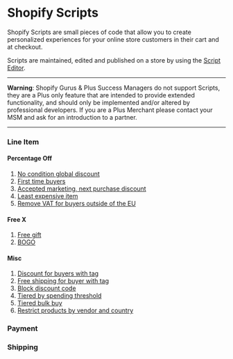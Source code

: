 # Shopify Scripts

Shopify Scripts are small pieces of code that allow you to create personalized experiences for your online store customers in their cart and at checkout.

Scripts are maintained, edited and published on a store by using the [Script Editor](https://help.shopify.com/manual/apps/apps-by-shopify/script-editor).

---

**Warning**: Shopify Gurus & Plus Success Managers do not support Scripts, they are a Plus only feature that are intended to provide extended functionality, and should only be implemented and/or altered by professional developers. If you are a Plus Merchant please contact your MSM and ask for an introduction to a partner.

---

### Line Item

#### Percentage Off

1. [No condition global discount](/Line-Item/global-discount/readme.md)
2. [First time buyers](/Line-Item/first-time-buyer/readme.md)
3. [Accepted marketing, next purchase discount](/Line-Item/accepted-marketing-next-purchase/readme.md)
4. [Least expensive item](/Line-Item/least-expensive-item/readme.md)
5. [Remove VAT for buyers outside of the EU](/Line-Item/remove-vat-outside-eu/readme.md)

#### Free X

1. [Free gift](/Line-Item/free-gift/readme.md)
2. [BOGO](/Line-Item/bogo/readme.md)

#### Misc

1. [Discount for buyers with tag](/Line-Item/block-code/readme.md)
2. [Free shipping for buyer with tag](/Line-Item/free-shipping-with-tag/readme.md)
3. [Block discount code](/Line-Item/block-code/readme.md)
4. [Tiered by spending threshold](/Line-Item/tiered-by-spending-threshold/readme.md)
5. [Tiered bulk buy](/Line-Item/tiered-bulk-buy/readme.md)
6. [Restrict products by vendor and country](/Line-Item/conditional-remove-by-vendor-and-country/readme.md)

### Payment

### Shipping
